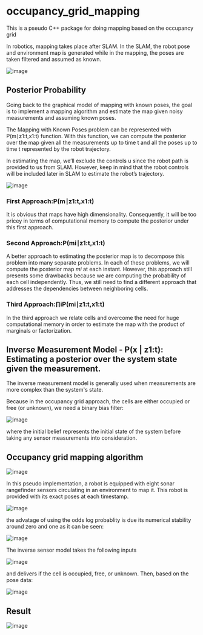 # occupancy_grid_mapping
This is a pseudo C++ package for doing mapping based on the occupancy grid 

In robotics, mapping takes place after SLAM. In the SLAM, the robot pose and environment map is generated while in the mapping, the poses are taken filtered and assumed as known.  


![image](https://user-images.githubusercontent.com/17289954/103077040-5154f080-45cf-11eb-8de8-72ec072567e8.png)

## Posterior Probability

Going back to the graphical model of mapping with known poses, the goal is to implement a mapping algorithm and estimate the map given noisy measurements and assuming known poses.

The Mapping with Known Poses problem can be represented with P(m∣z1:t,x1:t) function. With this function, we can compute the posterior over the map given all the measurements up to time t and all the poses up to time t represented by the robot trajectory.

In estimating the map, we’ll exclude the controls u since the robot path is provided to us from SLAM. However, keep in mind that the robot controls will be included later in SLAM to estimate the robot’s trajectory. 

![image](https://user-images.githubusercontent.com/17289954/103077261-c45e6700-45cf-11eb-8f60-c38883264a29.png)

 ### First Approach:P(m∣z1:t,x1:t)

It is obvious that maps have high dimensionality. Consequently, it will be too pricey in terms of computational memory to compute the posterior under this first approach.


### Second Approach:P(mi∣z1:t,x1:t)

A better approach to estimating the posterior map is to decompose this problem into many separate problems. In each of these problems, we will compute the posterior map *mi* at each instant. However, this approach still presents some drawbacks because we are computing the probability of each cell independently. Thus, we still need to find a different approach that addresses the dependencies between neighboring cells.


### Third Approach:∏iP(mi∣z1:t,x1:t)

In the third approach we relate cells and overcome the need for huge computational memory in order to estimate the map with the product of marginals or factorization. 

## Inverse Measurement Model - P(x | z1:t): Estimating a posterior over the system state given the measurement.

The inverse measurement model is generally used when measurements are more complex than the system's state. 

Because in the occupancy grid approach, the cells are either occupied or free (or unknown), we need a binary bias filter:


![image](https://user-images.githubusercontent.com/17289954/103086212-55d7d400-45e4-11eb-86b9-515724e4b971.png)

where the initial belief represents the initial state of the system before taking any sensor measurements into consideration. 

## Occupancy grid mapping algorithm 

![image](https://user-images.githubusercontent.com/17289954/103086317-9a636f80-45e4-11eb-84cb-03d50ca37084.png)

In this pseudo implementation, a robot is equipped with eight sonar rangefinder sensors circulating in an environment to map it. This robot is provided with its exact poses at each timestamp. 

![image](https://user-images.githubusercontent.com/17289954/103086507-1a89d500-45e5-11eb-92cd-1b1fafe24667.png)

the advatage of using the odds log probablity is due its numerical stability around zero and one as it can be seen:

![image](https://user-images.githubusercontent.com/17289954/103086626-65a3e800-45e5-11eb-92ed-7dbb9bddf626.png)

The inverse sensor model takes the following inputs

![image](https://user-images.githubusercontent.com/17289954/103086740-a13eb200-45e5-11eb-8d1b-fc5257a82031.png)

and delivers if the cell is occupied, free, or unknown. Then, based on the pose data:


![image](https://user-images.githubusercontent.com/17289954/103086877-16aa8280-45e6-11eb-84a2-b77866559093.png)

## Result

![image](https://user-images.githubusercontent.com/17289954/103143043-21ad0200-470f-11eb-989f-fd4e44fbbf47.png)

